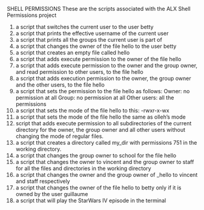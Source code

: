 SHELL PERMISSIONS
These are the scripts associated with the ALX Shell Permissions project
1) a script that switches the current user to the user betty
2) a script that prints the effective username of the current user
3) a script that prints all the groups the current user is part of
4) a script that changes the owner of the file hello to the user betty
5) a script that creates an empty file called hello
6) a script that adds execute permission to the owner of the file hello
7) a script that adds execute permission to the owner and the group owner, and read permission to other users, to the file hello
8) a script that adds execution permission to the owner, the group owner and the other users, to the file hello
9) a script that sets the permission to the file hello as follows:
	Owner: no permission at all
	Group: no permission at all
	Other users: all the permissions
10) a script that sets the mode of the file hello to this: -rwxr-x-wx
11) a script that sets the mode of the file hello the same as olleh’s mode
12)  script that adds execute permission to all subdirectories of the current directory for the owner, the group owner and all other users without changing the mode of regular files.
13) a script that creates a directory called my_dir with permissions 751 in the working directory.
14) a script that changes the group owner to school for the file hello
15) a script that changes the owner to vincent and the group owner to staff for all the files and directories in the working directory
16) a script that changes the owner and the group owner of _hello to vincent and staff respectively
17) a script that changes the owner of the file hello to betty only if it is owned by the user guillaume
18) a script that will play the StarWars IV episode in the terminal
